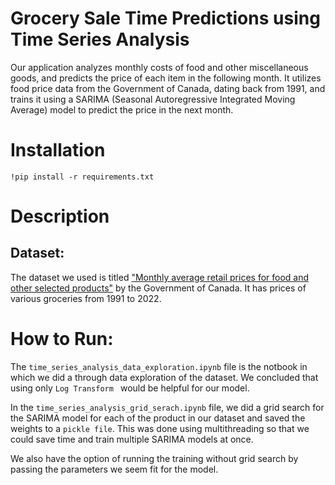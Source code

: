 # Grocery Sale Time Predictions using Time Series Analysis
Our application analyzes monthly costs of food and other miscellaneous goods, and predicts the price of each item in the following month. It utilizes food price data from the Government of Canada, dating back from 1991, and trains it using a SARIMA (Seasonal Autoregressive Integrated Moving Average) model to predict the price in the next month.

# Installation
```
!pip install -r requirements.txt
```

# Description
## Dataset:

The dataset we used is titled ["Monthly average retail prices for food and other selected products"](https://www150.statcan.gc.ca/t1/tbl1/en/tv.action?pid=1810000201) by the Government of Canada. It has prices of various groceries from 1991 to 2022.

# How to Run:
The ```time_series_analysis_data_exploration.ipynb``` file is the notbook in which we did a through data exploration of the dataset. We concluded that using only `Log Transform ` would be helpful for our model.

In the `time_series_analysis_grid_serach.ipynb` file, we did a grid search for the SARIMA model for each of the product in our dataset and saved the weights to a `pickle file`. This was done using multithreading so that we could save time and train multiple SARIMA models at once. 

We also have the option of running the training without grid search by passing the parameters we seem fit for the model.
